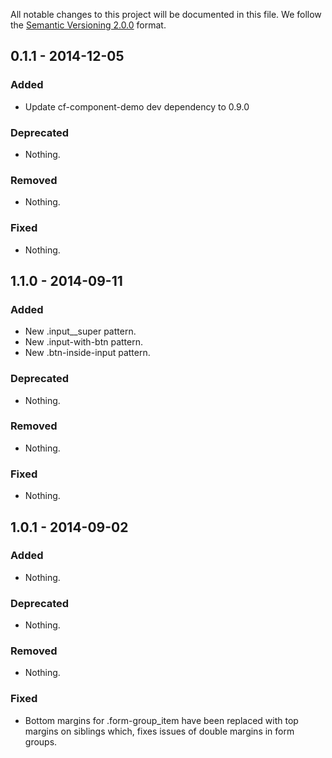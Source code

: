 All notable changes to this project will be documented in this file.
We follow the [Semantic Versioning 2.0.0](http://semver.org/) format.

## 0.1.1 - 2014-12-05

### Added
- Update cf-component-demo dev dependency to 0.9.0

### Deprecated
- Nothing.

### Removed
- Nothing.

### Fixed
- Nothing.

## 1.1.0 - 2014-09-11

### Added
- New .input__super pattern.
- New .input-with-btn pattern.
- New .btn-inside-input pattern.

### Deprecated
- Nothing.

### Removed
- Nothing.

### Fixed
- Nothing.


## 1.0.1 - 2014-09-02

### Added
- Nothing.

### Deprecated
- Nothing.

### Removed
- Nothing.

### Fixed
- Bottom margins for .form-group_item have been replaced with top margins on
  siblings which, fixes issues of double margins in form groups.
